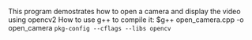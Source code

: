 This program demostrates how to open a camera and display the video using opencv2
How to use g++ to compile it:
	$g++ open_camera.cpp -o open_camera `pkg-config --cflags --libs opencv`
